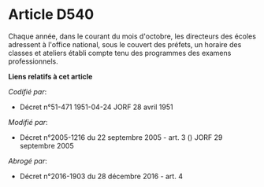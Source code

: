 # Article D540

Chaque année, dans le courant du mois d'octobre, les directeurs des écoles adressent à l'office national, sous le couvert des
préfets, un horaire des classes et ateliers établi compte tenu des programmes des examens professionnels.

**Liens relatifs à cet article**

_Codifié par_:

  - Décret n°51-471 1951-04-24 JORF 28 avril 1951

_Modifié par_:

  - Décret n°2005-1216 du 22 septembre 2005 - art. 3 () JORF 29 septembre 2005

_Abrogé par_:

  - Décret n°2016-1903 du 28 décembre 2016 - art. 4
